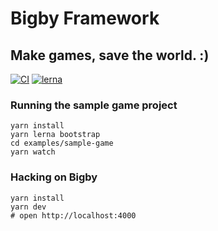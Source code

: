# Bigby Framework

## Make games, save the world. :)

[![CI](https://github.com/bigby-framework/bigby/workflows/CI/badge.svg)](https://github.com/bigby-framework/bigby/actions) [![lerna](https://img.shields.io/badge/maintained%20with-lerna-cc00ff.svg)](https://lerna.js.org/)

### Running the sample game project

```
yarn install
yarn lerna bootstrap
cd examples/sample-game
yarn watch
```

### Hacking on Bigby

```
yarn install
yarn dev
# open http://localhost:4000
```

